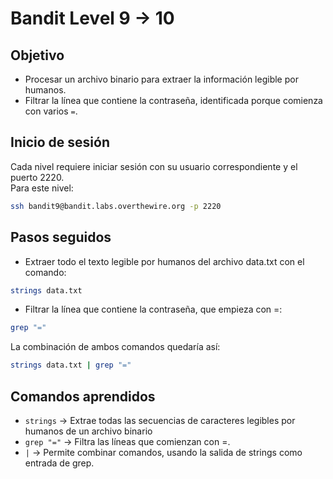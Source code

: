 # Bandit Level 9 → 10

## Objetivo
- Procesar un archivo binario para extraer la información legible por humanos.
- Filtrar la línea que contiene la contraseña, identificada porque comienza con varios `=`.


## Inicio de sesión
Cada nivel requiere iniciar sesión con su usuario correspondiente y el puerto 2220.  
Para este nivel:

```bash
ssh bandit9@bandit.labs.overthewire.org -p 2220
```

## Pasos seguidos
- Extraer todo el texto legible por humanos del archivo data.txt con el comando:
```bash
strings data.txt
```
- Filtrar la línea que contiene la contraseña, que empieza con =: 
```bash
grep "="
```

La combinación de ambos comandos quedaría así:
```bash
strings data.txt | grep "="
```

## Comandos aprendidos
- `strings` → Extrae todas las secuencias de caracteres legibles por humanos de un archivo binario
- `grep "="` → Filtra las líneas que comienzan con =.
- `|` → Permite combinar comandos, usando la salida de strings como entrada de grep.


